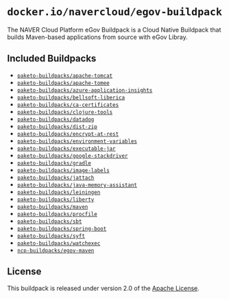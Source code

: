 # `docker.io/navercloud/egov-buildpack`

The NAVER Cloud Platform eGov Buildpack is a Cloud Native Buildpack that builds Maven-based applications from source with eGov Libray.

## Included Buildpacks

* [`paketo-buildpacks/apache-tomcat`](https://github.com/paketo-buildpacks/apache-tomcat)
* [`paketo-buildpacks/apache-tomee`](https://github.com/paketo-buildpacks/apache-tomee)
* [`paketo-buildpacks/azure-application-insights`](https://github.com/paketo-buildpacks/azure-application-insights)
* [`paketo-buildpacks/bellsoft-liberica`](https://github.com/paketo-buildpacks/bellsoft-liberica)
* [`paketo-buildpacks/ca-certificates`](https://github.com/paketo-buildpacks/ca-certificates)
* [`paketo-buildpacks/clojure-tools`](https://github.com/paketo-buildpacks/clojure-tools)
* [`paketo-buildpacks/datadog`](https://github.com/paketo-buildpacks/datadog)
* [`paketo-buildpacks/dist-zip`](https://github.com/paketo-buildpacks/dist-zip)
* [`paketo-buildpacks/encrypt-at-rest`](https://github.com/paketo-buildpacks/encrypt-at-rest)
* [`paketo-buildpacks/environment-variables`](https://github.com/paketo-buildpacks/environment-variables)
* [`paketo-buildpacks/executable-jar`](https://github.com/paketo-buildpacks/executable-jar)
* [`paketo-buildpacks/google-stackdriver`](https://github.com/paketo-buildpacks/google-stackdriver)
* [`paketo-buildpacks/gradle`](https://github.com/paketo-buildpacks/gradle)
* [`paketo-buildpacks/image-labels`](https://github.com/paketo-buildpacks/image-labels)
* [`paketo-buildpacks/jattach`](https://github.com/paketo-buildpacks/jattach)
* [`paketo-buildpacks/java-memory-assistant`](https://github.com/paketo-buildpacks/java-memory-assistant)
* [`paketo-buildpacks/leiningen`](https://github.com/paketo-buildpacks/leiningen)
* [`paketo-buildpacks/liberty`](https://github.com/paketo-buildpacks/liberty)
* [`paketo-buildpacks/maven`](https://github.com/paketo-buildpacks/maven)
* [`paketo-buildpacks/procfile`](https://github.com/paketo-buildpacks/procfile)
* [`paketo-buildpacks/sbt`](https://github.com/paketo-buildpacks/sbt)
* [`paketo-buildpacks/spring-boot`](https://github.com/paketo-buildpacks/spring-boot)
* [`paketo-buildpacks/syft`](https://github.com/paketo-buildpacks/syft)
* [`paketo-buildpacks/watchexec`](https://github.com/paketo-buildpacks/watchexec)
* [`ncp-buildpacks/egov-maven`](https://github.com/NaverCloudPlatform/egov-maven-buildpack)

## License

This buildpack is released under version 2.0 of the [Apache License][a].

[a]: http://www.apache.org/licenses/LICENSE-2.0
